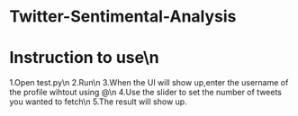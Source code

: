 # Twitter-Sentimental-Analysis

# Instruction to use\n
1.Open test.py\n
2.Run\n
3.When the UI will show up,enter the username of the profile wihtout using @\n
4.Use the slider to set the number of tweets you wanted to fetch\n
5.The result will show up.

